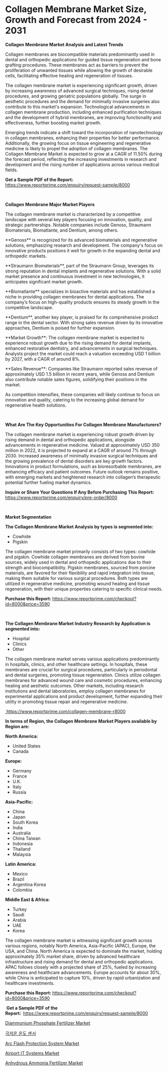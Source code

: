 <p><h1>Collagen Membrane Market Size, Growth and Forecast from 2024 - 2031</h1></p><p><strong>Collagen Membrane Market Analysis and Latest Trends</strong></p>
<p><p>Collagen membranes are biocompatible materials predominantly used in dental and orthopedic applications for guided tissue regeneration and bone grafting procedures. These membranes act as barriers to prevent the proliferation of unwanted tissues while allowing the growth of desirable cells, facilitating effective healing and regeneration of tissues.</p><p>The collagen membrane market is experiencing significant growth, driven by increasing awareness of advanced surgical techniques, rising dental procedures, and growing geriatric populations globally. The surge in aesthetic procedures and the demand for minimally invasive surgeries also contribute to this market's expansion. Technological advancements in collagen membrane production, including enhanced purification techniques and the development of hybrid membranes, are improving functionality and effectiveness, further boosting market growth.</p><p>Emerging trends indicate a shift toward the incorporation of nanotechnology in collagen membranes, enhancing their properties for better performance. Additionally, the growing focus on tissue engineering and regenerative medicine is likely to propel the adoption of collagen membranes. The Collagen Membrane Market is expected to grow at a CAGR of 11.50% during the forecast period, reflecting the increasing investments in research and development and the rising number of applications across various medical fields.</p></p>
<p><strong>Get a Sample PDF of the Report:&nbsp;</strong> <a href="https://www.reportprime.com/enquiry/request-sample/8000?utm_campaign=123&utm_medium=2&utm_source=Github&utm_content=ia&utm_term=16112024&utm_id=collagen-membrane">https://www.reportprime.com/enquiry/request-sample/8000</a></p>
<p>&nbsp;</p>
<p><strong>Collagen Membrane Major Market Players</strong></p>
<p><p>The collagen membrane market is characterized by a competitive landscape with several key players focusing on innovation, quality, and strategic partnerships. Notable companies include Genoss, Straumann Biomaterials, Biomatlante, and Dentium, among others.</p><p>**Genoss** is recognized for its advanced biomaterials and regenerative solutions, emphasizing research and development. The company's focus on innovative products positions it well for growth in the expanding dental and orthopedic markets.</p><p>**Straumann Biomaterials**, part of the Straumann Group, leverages its strong reputation in dental implants and regenerative solutions. With a solid market presence and continuous investment in new technologies, it anticipates significant market growth.</p><p>**Biomatlante** specializes in bioactive materials and has established a niche in providing collagen membranes for dental applications. The company’s focus on high-quality products ensures its steady growth in the competitive landscape.</p><p>**Dentium**, another key player, is praised for its comprehensive product range in the dental sector. With strong sales revenue driven by its innovative approaches, Dentium is poised for further expansion.</p><p>**Market Growth**: The collagen membrane market is expected to experience robust growth due to the rising demand for dental implants, enhanced restorative dentistry, and advancements in surgical techniques. Analysts project the market could reach a valuation exceeding USD 1 billion by 2027, with a CAGR of around 8%.</p><p>**Sales Revenue**: Companies like Straumann reported sales revenue of approximately USD 1.5 billion in recent years, while Genoss and Dentium also contribute notable sales figures, solidifying their positions in the market.</p><p>As competition intensifies, these companies will likely continue to focus on innovation and quality, catering to the increasing global demand for regenerative health solutions.</p></p>
<p>&nbsp;</p>
<p><strong>What Are The Key Opportunities For Collagen Membrane Manufacturers?</strong></p>
<p><p>The collagen membrane market is experiencing robust growth driven by rising demand in dental and orthopedic applications, alongside advancements in regenerative medicine. Valued at approximately USD 350 million in 2022, it is projected to expand at a CAGR of around 7% through 2030. Increased awareness of minimally invasive surgical techniques and the growing prevalence of dental disorders are key growth factors. Innovations in product formulations, such as bioresorbable membranes, are enhancing efficacy and patient outcomes. Future outlook remains positive, with emerging markets and heightened research into collagen’s therapeutic potential further fueling market dynamics.</p></p>
<p><strong>Inquire or Share Your Questions If Any Before Purchasing This Report:</strong> <a href="https://www.reportprime.com/enquiry/pre-order/8000?utm_campaign=123&utm_medium=2&utm_source=Github&utm_content=ia&utm_term=16112024&utm_id=collagen-membrane">https://www.reportprime.com/enquiry/pre-order/8000</a></p>
<p>&nbsp;</p>
<p><strong>Market Segmentation</strong></p>
<p><strong>The Collagen Membrane Market Analysis by types is segmented into:</strong></p>
<p><ul><li>Cowhide</li><li>Pigskin</li></ul></p>
<p><p>The collagen membrane market primarily consists of two types: cowhide and pigskin. Cowhide collagen membranes are derived from bovine sources, widely used in dental and orthopedic applications due to their strength and biocompatibility. Pigskin membranes, sourced from porcine materials, are favored for their flexibility and rapid integration into tissue, making them suitable for various surgical procedures. Both types are utilized in regenerative medicine, promoting wound healing and tissue regeneration, with their unique properties catering to specific clinical needs.</p></p>
<p><strong>Purchase this Report:&nbsp;</strong><a href="https://www.reportprime.com/checkout?id=8000&price=3590&utm_campaign=123&utm_medium=2&utm_source=Github&utm_content=ia&utm_term=16112024&utm_id=collagen-membrane">https://www.reportprime.com/checkout?id=8000&price=3590</a></p>
<p>&nbsp;</p>
<p><strong>The Collagen Membrane Market Industry Research by Application is segmented into:</strong></p>
<p><ul><li>Hospital</li><li>Clinics</li><li>Other</li></ul></p>
<p><p>The collagen membrane market serves various applications predominantly in hospitals, clinics, and other healthcare settings. In hospitals, these membranes are crucial for surgical procedures, particularly in periodontal and dental surgeries, promoting tissue regeneration. Clinics utilize collagen membranes for advanced wound care and cosmetic procedures, enhancing healing and aesthetic outcomes. Other markets, including research institutions and dental laboratories, employ collagen membranes for experimental applications and product development, further expanding their utility in promoting tissue repair and regenerative medicine.</p></p>
<p><a href="https://www.reportprime.com/collagen-membrane-r8000?utm_campaign=123&utm_medium=2&utm_source=Github&utm_content=ia&utm_term=16112024&utm_id=collagen-membrane">&nbsp;https://www.reportprime.com/collagen-membrane-r8000</a></p>
<p><strong>In terms of Region, the Collagen Membrane Market Players available by Region are:</strong></p>
<p>
    <p> <strong> North America: </strong>
        <ul>
            <li>United States</li>
            <li>Canada</li>
        </ul>
        </p> 
    <p> <strong> Europe: </strong>
        <ul>
            <li>Germany</li>
            <li>France</li>
            <li>U.K.</li>
            <li>Italy</li>
            <li>Russia</li>
        </ul>
        </p> 
    <p> <strong> Asia-Pacific: </strong>
        <ul>
            <li>China</li>
            <li>Japan</li>
            <li>South Korea</li>
            <li>India</li>
            <li>Australia</li>
            <li>China Taiwan</li>
            <li>Indonesia</li>
            <li>Thailand</li>
            <li>Malaysia</li>
        </ul>
        </p> 
    <p> <strong> Latin America: </strong>
        <ul>
            <li>Mexico</li>
            <li>Brazil</li>
            <li>Argentina Korea</li>
            <li>Colombia</li>
        </ul>
        </p> 
    <p> <strong> Middle East & Africa: </strong>
        <ul>
            <li>Turkey</li>
            <li>Saudi</li>
            <li>Arabia</li>
            <li>UAE</li>
            <li>Korea</li>
        </ul>
    </p>
    </p>
<p><p>The collagen membrane market is witnessing significant growth across various regions, notably North America, Asia-Pacific (APAC), Europe, the USA, and China. North America is expected to dominate the market, holding approximately 35% market share, driven by advanced healthcare infrastructure and rising demand for dental and orthopedic applications. APAC follows closely with a projected share of 25%, fueled by increasing awareness and healthcare advancements. Europe accounts for about 30%, while China is anticipated to capture 10%, driven by rapid urbanization and healthcare investments.</p></p>
<p><strong>Purchase this Report: </strong><a href="https://www.reportprime.com/checkout?id=8000&price=3590&utm_campaign=123&utm_medium=2&utm_source=Github&utm_content=ia&utm_term=16112024&utm_id=collagen-membrane">https://www.reportprime.com/checkout?id=8000&price=3590</a></p>
<p>&nbsp;<strong>Get a Sample PDF of the Report:&nbsp;&nbsp;</strong><a href="https://www.reportprime.com/enquiry/request-sample/8000?utm_campaign=123&utm_medium=2&utm_source=Github&utm_content=ia&utm_term=16112024&utm_id=collagen-membrane">https://www.reportprime.com/enquiry/request-sample/8000</a></p>
<p><strong></strong></p>
<p><p><a href="https://www.linkedin.com/pulse/diammonium-phosphate-fertilizer-market-trends-focusing-dav0f?utm_campaign=123&utm_medium=2&utm_source=Github&utm_content=ia&utm_term=16112024&utm_id=collagen-membrane">Diammonium Phosphate Fertilizer Market</a></p><p><a href="https://github.com/laholand/Market-Research-Report-List-6/blob/main/382707124427.md?utm_campaign=123&utm_medium=2&utm_source=Github&utm_content=ia&utm_term=16112024&utm_id=collagen-membrane">극저온 온도 센서</a></p><p><a href="https://issuu.com/reportprime-2/docs/arc-flash-protection-system-market-_7295a5451ab2e1?utm_campaign=123&utm_medium=2&utm_source=Github&utm_content=ia&utm_term=16112024&utm_id=collagen-membrane">Arc Flash Protection System Market</a></p><p><a href="https://issuu.com/reportprime-2/docs/airport-it-systems-market-size-2030_68151c586bc698?utm_campaign=123&utm_medium=2&utm_source=Github&utm_content=ia&utm_term=16112024&utm_id=collagen-membrane">Airport IT Systems Market</a></p><p><a href="https://www.linkedin.com/pulse/anhydrous-ammonia-fertilizer-market-matrix-applications-94omf?utm_campaign=123&utm_medium=2&utm_source=Github&utm_content=ia&utm_term=16112024&utm_id=collagen-membrane">Anhydrous Ammonia Fertilizer Market</a></p></p>